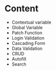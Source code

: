 # Content
* Contextual variable
* Global Variable
* Patch Function
* Login Validation
* Cascading Form 
* Data Validation 
* CRUD 
* Autofill
* Search
